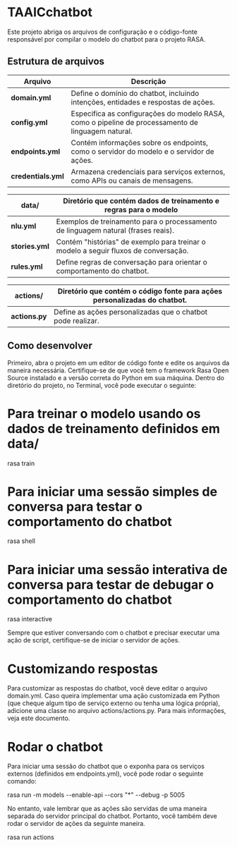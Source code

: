 # TAAICchatbot

Este projeto abriga os arquivos de configuração e o código-fonte responsável por compilar o modelo do chatbot para o projeto RASA.

## Estrutura de arquivos

| Arquivo | Descrição |
|---|---|
| **domain.yml** | Define o domínio do chatbot, incluindo intenções, entidades e respostas de ações. |
| **config.yml** | Especifica as configurações do modelo RASA, como o pipeline de processamento de linguagem natural. |
| **endpoints.yml** | Contém informações sobre os endpoints, como o servidor do modelo e o servidor de ações. |
| **credentials.yml** | Armazena credenciais para serviços externos, como APIs ou canais de mensagens. |

| data/ | Diretório que contém dados de treinamento e regras para o modelo |
|---|---|
| **nlu.yml** | Exemplos de treinamento para o processamento de linguagem natural (frases reais). |
| **stories.yml** | Contém "histórias" de exemplo para treinar o modelo a seguir fluxos de conversação. |
| **rules.yml** | Define regras de conversação para orientar o comportamento do chatbot. |

| actions/ | Diretório que contém o código fonte para ações personalizadas do chatbot. |
|---|---|
| **actions.py** | Define as ações personalizadas que o chatbot pode realizar. |

## Como desenvolver
Primeiro, abra o projeto em um editor de código fonte e edite os arquivos da maneira necessária. Certifique-se de que você tem o framework Rasa Open Source instalado e a versão correta do Python em sua máquina. Dentro do diretório do projeto, no Terminal, você pode executar o seguinte:

# Para treinar o modelo usando os dados de treinamento definidos em data/
rasa train

# Para iniciar uma sessão simples de conversa para testar o comportamento do chatbot
rasa shell

# Para iniciar uma sessão interativa de conversa para testar de debugar o comportamento do chatbot
rasa interactive

Sempre que estiver conversando com o chatbot e precisar executar uma ação de script, certifique-se de iniciar o servidor de ações.

# Customizando respostas
Para customizar as respostas do chatbot, você deve editar o arquivo domain.yml. Caso queira implementar uma ação customizada em Python (que cheque algum tipo de serviço externo ou tenha uma lógica própria), adicione uma classe no arquivo actions/actions.py. Para mais informações, veja este documento.

# Rodar o chatbot
Para iniciar uma sessão do chatbot que o exponha para os serviços externos (definidos em endpoints.yml), você pode rodar o seguinte comando:

rasa run -m models --enable-api --cors "*" --debug -p 5005

No entanto, vale lembrar que as ações são servidas de uma maneira separada do servidor principal do chatbot. Portanto, você também deve rodar o servidor de ações da seguinte maneira.

rasa run actions
